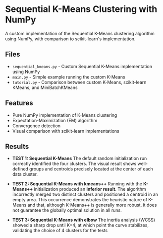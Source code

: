 # Sequential K-Means Clustering with NumPy

A custom implementation of the Sequential K-Means clustering algorithm using NumPy, with comparison to scikit-learn's implementation.

## Files

- `sequential_kmeans.py` - Custom Sequential K-Means implementation using NumPy
- `main.py` - Simple example running the custom K-Means
- `tutorial.py` - Comparison between custom K-Means, scikit-learn KMeans, and MiniBatchKMeans

## Features

- Pure NumPy implementation of K-Means clustering
- Expectation-Maximization (EM) algorithm
- Convergence detection
- Visual comparison with scikit-learn implementations

## Results

* **TEST 1: Sequential K-Means**
    The default random initialization run correctly identified the four clusters. The visual result shows well-defined groups and centroids precisely located at the center of each data cluster.

* **TEST 2: Sequential K-Means with kmeans++**
    Running with the **K-Means++** initialization produced an **inferior result**. The algorithm incorrectly merged two distinct clusters and positioned a centroid in an empty area. This occurrence demonstrates the heuristic nature of K-Means and that, although K-Means++ is generally more robust, it does not guarantee the globally optimal solution in all runs.

* **TEST 3: Sequential K-Means with elbow**
    The inertia analysis (WCSS) showed a sharp drop until K=4, at which point the curve stabilizes, validating the choice of 4 clusters for the tests
    